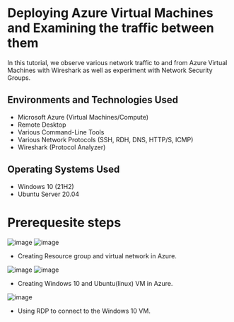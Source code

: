 

<h1>Deploying Azure Virtual Machines and Examining the traffic between them</h1>
In this tutorial, we observe various network traffic to and from Azure Virtual Machines with Wireshark as well as experiment with Network Security Groups. <br />




<h2>Environments and Technologies Used</h2>

- Microsoft Azure (Virtual Machines/Compute)
- Remote Desktop
- Various Command-Line Tools
- Various Network Protocols (SSH, RDH, DNS, HTTP/S, ICMP)
- Wireshark (Protocol Analyzer)

<h2>Operating Systems Used </h2>

- Windows 10 (21H2)
- Ubuntu Server 20.04

# Prerequesite steps
![image](https://github.com/user-attachments/assets/06566c56-fc0f-4494-9956-363ce4de3322) ![image](https://github.com/user-attachments/assets/a67da10f-e0af-4a54-a58a-585f57695315)


- Creating Resource group and virtual network in Azure.

![image](https://github.com/user-attachments/assets/15ed1220-c98e-4d82-94ae-93012b42c522) ![image](https://github.com/user-attachments/assets/cbbdda88-497b-4d73-95be-4be17c1f0e5c)

- Creating Windows 10 and Ubuntu(linux) VM in Azure.

![image](https://github.com/user-attachments/assets/4a38bfbb-dc23-4df7-be4c-b0b515583bc9)

- Using RDP to connect to the Windows 10 VM.
